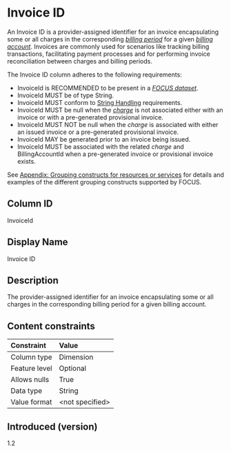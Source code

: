 # Invoice ID

An Invoice ID is a provider-assigned identifier for an invoice encapsulating some or all charges in the corresponding [*billing period*](#glossary:billing-period) for a given [*billing account*](#glossary:billing-account). Invoices are commonly used for scenarios like tracking billing transactions, facilitating payment processes and for performing invoice reconciliation between charges and billing periods.

The Invoice ID column adheres to the following requirements:

* InvoiceId is RECOMMENDED to be present in a [*FOCUS dataset*](#glossary:FOCUS-dataset).
* InvoiceId MUST be of type String.
* InvoiceId MUST conform to [String Handling](#stringhandling) requirements.
* InvoiceId MUST be null when the [*charge*](#glossary:charge) is not associated either with an invoice or with a pre-generated provisional invoice.
* InvoiceId MUST NOT be null when the *charge* is associated with either an issued invoice or a pre-generated provisional invoice.
* InvoiceId MAY be generated prior to an invoice being issued.
* InvoiceId MUST be associated with the related *charge* and BillingAccountId when a pre-generated invoice or provisional invoice exists.


See [Appendix: Grouping constructs for resources or services](#groupingconstructsforresourcesorservices) for details and examples of the different grouping constructs supported by FOCUS.

## Column ID

InvoiceId

## Display Name

Invoice ID

## Description

The provider-assigned identifier for an invoice encapsulating some or all charges in the corresponding billing period for a given billing account.

## Content constraints

|    Constraint   |      Value       |
|:----------------|:-----------------|
| Column type     | Dimension        |
| Feature level   | Optional        |
| Allows nulls    | True            |
| Data type       | String           |
| Value format    | \<not specified> |

## Introduced (version)

1.2
